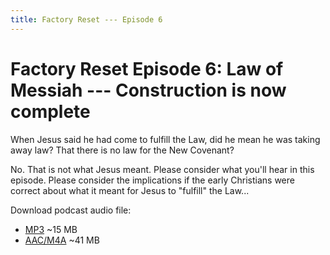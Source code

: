 ```yaml
---
title: Factory Reset --- Episode 6
---
```


# Factory Reset Episode 6: Law of Messiah --- Construction is now complete

When Jesus said he had come to fulfill the Law, did he mean he was taking away law? That there is no law for the New Covenant?

No. That is not what Jesus meant. Please consider what you'll hear in this episode. Please consider the implications if the early Christians were correct about what it meant for Jesus to "fulfill" the Law...

Download podcast audio file:

* [MP3](factory_reset_episode_6.mp3) ~15 MB
* [AAC/M4A](factory_reset_episode_6.m4a) ~41 MB
